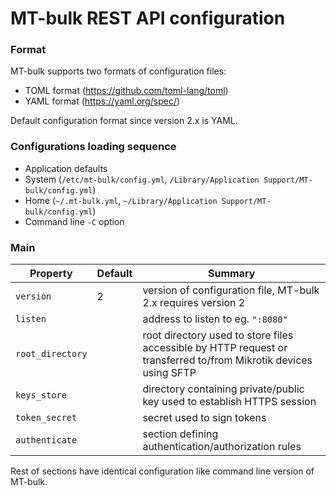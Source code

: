 # MT-bulk REST API configuration

### Format

MT-bulk supports two formats of configuration files:
* TOML format (https://github.com/toml-lang/toml)
* YAML format (https://yaml.org/spec/)

Default configuration format since version 2.x is YAML.

### Configurations loading sequence 

- Application defaults
- System (`/etc/mt-bulk/config.yml`, `/Library/Application Support/MT-bulk/config.yml`)
- Home (`~/.mt-bulk.yml`, `~/Library/Application Support/MT-bulk/config.yml`)
- Command line `-C` option

### Main

Property | Default | Summary
----|---------|------------
`version`|2| version of configuration file, MT-bulk 2.x requires version 2
`listen`| | address to listen to eg. `":8080"`
`root_directory`|| root directory used to store files accessible by HTTP request or transferred to/from Mikrotik devices using SFTP
`keys_store`|| directory containing private/public key used to establish HTTPS session
`token_secret`|| secret used to sign tokens
`authenticate`|| section defining authentication/authorization rules

Rest of sections have identical configuration like command line version of MT-bulk.